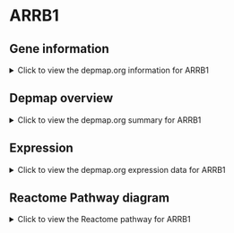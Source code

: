 <h1>ARRB1</h1>

<h2>Gene information</h2>
<details>
  <summary>Click to view the depmap.org information for ARRB1</summary>
  <p><a href="https://depmap.org/portal/gene/ARRB1?tab=about" target="_BLANK">Open page in a new tab...</a></p>
  <iframe src="https://depmap.org/portal/gene/ARRB1?tab=about" style="border:none;width:100%;height:800px"></iframe>
</details>

<h2>Depmap overview</h2>
<details>
  <summary>Click to view the depmap.org summary for ARRB1</summary>
  <p><a href="https://depmap.org/portal/gene/ARRB1?tab=overview" target="_BLANK">Open page in a new tab...</a></p>
  <iframe src="https://depmap.org/portal/gene/ARRB1?tab=overview" style="border:none;width:100%;height:800px"></iframe>
</details>

<h2>Expression</h2>
<details>
  <summary>Click to view the depmap.org expression data for ARRB1</summary>
  <p><a href="https://depmap.org/portal/gene/ARRB1?tab=characterization" target="_BLANK">Open page in a new tab...</a></p>
  <iframe src="https://depmap.org/portal/gene/ARRB1?tab=characterization" style="border:none;width:100%;height:800px"></iframe>
</details>



<h2>Reactome Pathway diagram</h2>
<details>
  <summary>Click to view the Reactome pathway for ARRB1</summary>
  <p><a href="https://reactome.org/PathwayBrowser/#/R-HSA-9649948" target="_BLANK">Open page in a new tab...</a></p>
  <p>Signaling downstream of RAS mutants</p>
<iframe src="https://reactome.org/PathwayBrowser/#/R-HSA-9649948" style="border:none;width:100%;height:800px"></iframe>
</details>




